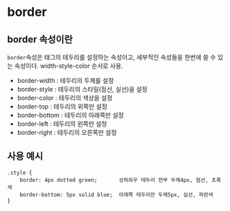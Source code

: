 # border

## border 속성이란
`border`속성은 태그의 테두리를 설정하는 속성이고, 세부적인 속성들을 한번에 쓸 수 있는 속성이다. width-style-color 순서로 사용.
* border-width : 테두리의 두께를 설정
* border-style : 테두리의 스타일(점선, 실선)을 설정
* border-color : 테두리의 색상을 설정
* border-top : 테두리의 위쪽만 설정
* border-bottom : 테두리의 아래쪽만 설정
* border-left : 테두리의 왼쪽만 설정
* border-right : 테두리의 오른쪽만 설정

## 사용 예시
    .style {
        border: 4px dotted green;       상하좌우 테두리 전부 두께4px, 점선, 초록색
        border-bottom: 5px solid blue;  아래쪽 테두리만 두께5px, 실선, 파란색
    }


